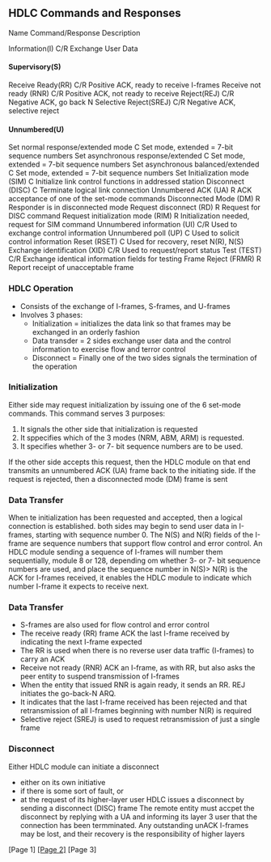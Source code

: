 ## HDLC Commands and Responses

Name                               Command/Response                        Description

Information(I)                          C/R                                Exchange User Data
#### Supervisory(S)            
 Receive Ready(RR)                      C/R                                Positive ACK, ready to receive I-frames
 Receive not ready (RNR)                C/R                                Positive ACK, not ready to receive
 Reject(REJ)                            C/R                                Negative ACK, go back N
 Selective Reject(SREJ)                 C/R                                Negative ACK, selective reject
#### Unnumbered(U)
Set normal response/extended mode        C                                 Set mode, extended = 7-bit sequence numbers
Set asynchronous response/extended       C                                 Set mode, extended = 7-bit sequence numbers
Set asynchronous balanced/extended       C                                 Set mode, extended = 7-bit sequence numbers
Set Initialization mode (SIM)            C                                 Initialize link control functions in addressed station
Disconnect (DISC)                        C                                 Terminate logical link connection
Unnumbered ACK (UA)                      R                                 ACK acceptance of one of the set-mode commands
Disconnected Mode (DM)                   R                                 Responder is in disconnected mode
Request disconnect (RD)                  R                                 Request for DISC command
Request initialization mode (RIM)        R                                 Initialization needed, request for SIM command
Unnumbered information (UI)             C/R                                Used to exchange control information
Unnumbered poll (UP)                     C                                 Used to solicit control information
Reset (RSET)                             C                                 Used for recovery, reset N(R), N(S)
Exchange identification (XID)           C/R                                Used to request/report status
Test (TEST)                             C/R                                Exchange identical information fields for testing
Frame Reject (FRMR)                      R                                 Report receipt of unacceptable frame

### HDLC Operation
* Consists of the exchange of I-frames, S-frames, and U-frames 
* Involves 3 phases:
  * Initialization = initializes the data link so that frames may be exchanged in an orderly fashion
  * Data transder = 2 sides exchange user data and the control information to exercise flow and terror control
  * Disconnect = Finally one of the two sides signals the termination of the operation

### Initialization
Either side may request initialization by issuing one of the 6 set-mode commands. This command serves 3 purposes:
1) It signals the other side that initialization is requested
2) It sppecifies which of the 3 modes (NRM, ABM, ARM) is requested.
3) It specifies whether 3- or 7- bit sequence numbers are to be used.

If the other side accepts this request, then the HDLC module on that end transmits an unnumbered ACK (UA) frame back to the initiating side.
If the request is rejected, then a disconnected mode (DM) frame is sent

### Data Transfer

When te initialization has been requested and accepted, then a logical connection is established. both sides may begin to send user data in I-frames, starting with sequence number 0. The N(S) and N(R) fields of the I-frame are sequence numbers that support flow control and error control.
An HDLC module sending a sequence of I-frames will number them sequentially, module 8 or 128, depending om whether 3- or 7- bit sequence numbers are used, and place the sequence number in N(S)>
N(R) is the ACK for I-frames received, it enables the HDLC module to indicate which number I-frame it expects to receive next.

### Data Transfer

* S-frames are also used for flow control and error control
* The receive ready (RR) frame ACK the last I-frame received by indicating the next I-frame expected
* The RR is used when there is no reverse user data traffic (I-frames) to carry an ACK
* Receive not ready (RNR) ACK an I-frame, as with RR, but also asks the peer entity to suspend transmission of I-frames
* When the entity that issued RNR is again ready, it sends an RR. REJ initiates the go-back-N ARQ.
* It indicates that the last I-frame received has been rejected and that retransmission of all I-frames beginning with number N(R) is required
* Selective reject (SREJ) is used to request retransmission of just a single frame

### Disconnect
Either HDLC module can initiate a disconnect
  * either on its own initiative
  * if there is some sort of fault, or
  * at the request of its higher-layer user
HDLC issues a disconnect by sending a disconnect (DISC) frame
The remote entity must accpet the disconnect by replying with a UA and informing its layer 3 user that the connection has been termminated.
Any outstanding unACK I-frames may be lost, and their recovery is the responsibility of higher layers


[Page 1]
[[Page 2]](https://github.com/changherng/Encoding/blob/main/data%20link%20layer/datalink2.md)
[Page 3]
